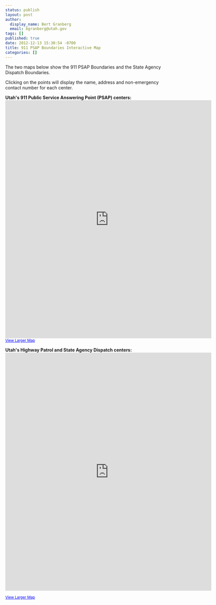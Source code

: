 ```yaml
---
status: publish
layout: post
author:
  display_name: Bert Granberg
  email: bgranberg@utah.gov
tags: []
published: true
date: 2012-12-13 15:30:54 -0700
title: 911 PSAP Boundaries Interactive Map
categories: []
---
```

<p>The two maps below show the 911 PSAP Boundaries and the State Agency Dispatch Boundaries.</p>
<p>Clicking on the points will display the name, address and non-emergency contact number for each center.</p>
<p><strong>Utah's 911 Public Service Answering Point (PSAP) centers:</strong><br />
<iframe width="650" height="750" frameborder="0" scrolling="no" marginheight="0" marginwidth="0" src="http://utah.maps.arcgis.com/home/webmap/templates/OnePane/basicviewer/embed.html?webmap=db41517c8f204cd5beac34a65dc54da0&amp;gcsextent=-117.0061,36.2411,-106.4702,42.7441&amp;displayslider=true&amp;displayscalebar=false&amp;displaysearch=true&amp;searchextent=true"></p>
<p></iframe><br /><small><a href="http://utah.maps.arcgis.com/home/webmap/viewer.html?webmap=db41517c8f204cd5beac34a65dc54da0&amp;extent=-117.0061,36.2411,-106.4702,42.7441" style="color:#0000FF;text-align:left" target="_blank">View Larger Map</a></small></p>
<p><strong>Utah's Highway Patrol and State Agency Dispatch centers:</strong><br />
<iframe width="650" height="750" frameborder="0" scrolling="no" marginheight="0" marginwidth="0" src="http://utah.maps.arcgis.com/home/webmap/templates/OnePane/basicviewer/embed.html?webmap=31e4ef140f844fce8cea3fba6de15674&amp;gcsextent=-117.0061,36.2411,-106.4702,42.7441&amp;displayslider=true&amp;displayscalebar=false&amp;displaysearch=true"></iframe></p>
<p><small><a href="http://utah.maps.arcgis.com/home/webmap/viewer.html?webmap=31e4ef140f844fce8cea3fba6de15674&amp;extent=-117.0061,36.2411,-106.4702,42.7441" style="color:#0000FF;text-align:left" target="_blank">View Larger Map</a></small></p>
